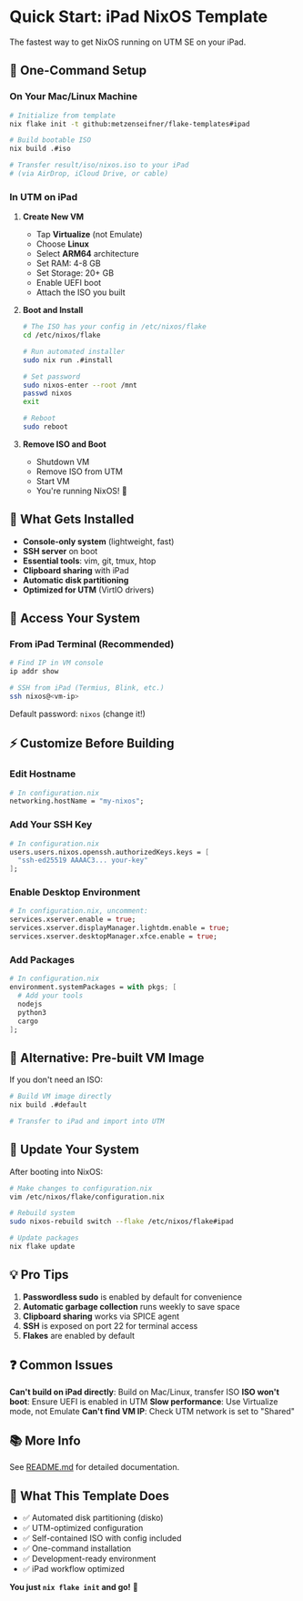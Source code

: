 # Quick Start: iPad NixOS Template

The fastest way to get NixOS running on UTM SE on your iPad.

## 🎯 One-Command Setup

### On Your Mac/Linux Machine

```bash
# Initialize from template
nix flake init -t github:metzenseifner/flake-templates#ipad

# Build bootable ISO
nix build .#iso

# Transfer result/iso/nixos.iso to your iPad
# (via AirDrop, iCloud Drive, or cable)
```

### In UTM on iPad

1. **Create New VM**
   - Tap **Virtualize** (not Emulate)
   - Choose **Linux**
   - Select **ARM64** architecture
   - Set RAM: 4-8 GB
   - Set Storage: 20+ GB
   - Enable UEFI boot
   - Attach the ISO you built

2. **Boot and Install**
   ```bash
   # The ISO has your config in /etc/nixos/flake
   cd /etc/nixos/flake
   
   # Run automated installer
   sudo nix run .#install
   
   # Set password
   sudo nixos-enter --root /mnt
   passwd nixos
   exit
   
   # Reboot
   sudo reboot
   ```

3. **Remove ISO and Boot**
   - Shutdown VM
   - Remove ISO from UTM
   - Start VM
   - You're running NixOS! 🎉

## 🔧 What Gets Installed

- **Console-only system** (lightweight, fast)
- **SSH server** on boot
- **Essential tools**: vim, git, tmux, htop
- **Clipboard sharing** with iPad
- **Automatic disk partitioning**
- **Optimized for UTM** (VirtIO drivers)

## 📱 Access Your System

### From iPad Terminal (Recommended)

```bash
# Find IP in VM console
ip addr show

# SSH from iPad (Termius, Blink, etc.)
ssh nixos@<vm-ip>
```

Default password: `nixos` (change it!)

## ⚡ Customize Before Building

### Edit Hostname
```nix
# In configuration.nix
networking.hostName = "my-nixos";
```

### Add Your SSH Key
```nix
# In configuration.nix
users.users.nixos.openssh.authorizedKeys.keys = [
  "ssh-ed25519 AAAAC3... your-key"
];
```

### Enable Desktop Environment
```nix
# In configuration.nix, uncomment:
services.xserver.enable = true;
services.xserver.displayManager.lightdm.enable = true;
services.xserver.desktopManager.xfce.enable = true;
```

### Add Packages
```nix
# In configuration.nix
environment.systemPackages = with pkgs; [
  # Add your tools
  nodejs
  python3
  cargo
];
```

## 🚀 Alternative: Pre-built VM Image

If you don't need an ISO:

```bash
# Build VM image directly
nix build .#default

# Transfer to iPad and import into UTM
```

## 🔄 Update Your System

After booting into NixOS:

```bash
# Make changes to configuration.nix
vim /etc/nixos/flake/configuration.nix

# Rebuild system
sudo nixos-rebuild switch --flake /etc/nixos/flake#ipad

# Update packages
nix flake update
```

## 💡 Pro Tips

1. **Passwordless sudo** is enabled by default for convenience
2. **Automatic garbage collection** runs weekly to save space
3. **Clipboard sharing** works via SPICE agent
4. **SSH** is exposed on port 22 for terminal access
5. **Flakes** are enabled by default

## ❓ Common Issues

**Can't build on iPad directly**: Build on Mac/Linux, transfer ISO
**ISO won't boot**: Ensure UEFI is enabled in UTM
**Slow performance**: Use Virtualize mode, not Emulate
**Can't find VM IP**: Check UTM network is set to "Shared"

## 📚 More Info

See [README.md](./README.md) for detailed documentation.

## 🎁 What This Template Does

- ✅ Automated disk partitioning (disko)
- ✅ UTM-optimized configuration
- ✅ Self-contained ISO with config included
- ✅ One-command installation
- ✅ Development-ready environment
- ✅ iPad workflow optimized

**You just `nix flake init` and go!** 🚀
